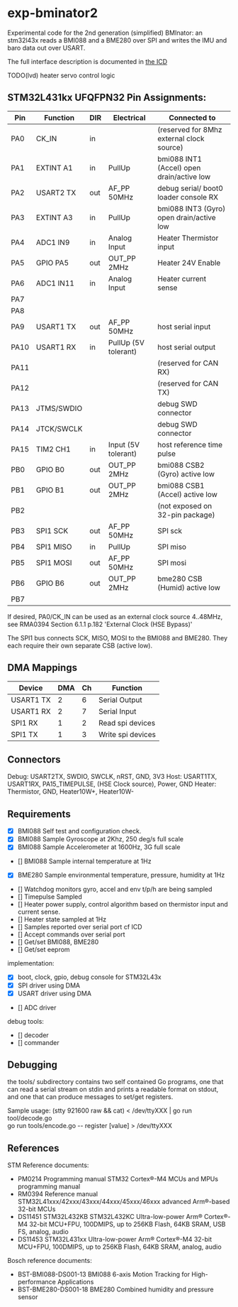 # exp-bminator2

Experimental code for the 2nd generation (simplified) BMInator: an stm32l43x reads a BMI088 and a BME280 over SPI and writes the IMU and baro data out over USART.

The full interface description is documented in [the ICD](doc/ddln-bminator2-ICD.md)

TODO(lvd) heater servo control logic

## STM32L431kx UFQFPN32 Pin Assignments:

| Pin  | Function   | DIR | Electrical           | Connected to                              |
| ---- | ---------- | --- | -------------------- | ----------------------------------------- |
| PA0  | CK_IN      | in  |                      | (reserved for 8Mhz external clock source) |
| PA1  | EXTINT A1  | in  | PullUp               | bmi088 INT1 (Accel) open drain/active low |
| PA2  | USART2 TX  | out | AF_PP 50MHz          | debug serial/ boot0 loader console RX     |
| PA3  | EXTINT A3  | in  | PullUp               | bmi088 INT3 (Gyro) open drain/active low  |
| PA4  | ADC1 IN9   | in  | Analog Input         | Heater Thermistor input                   |
| PA5  | GPIO PA5   | out | OUT_PP 2MHz          | Heater 24V  Enable                        |
| PA6  | ADC1 IN11  | in  | Analog Input         | Heater current sense                      |
| PA7  |            |     |                      |                                           |
| PA8  |            |     |                      |                                           |
| PA9  | USART1 TX  | out | AF_PP 50MHz          | host serial input                         |
| PA10 | USART1 RX  | in  | PullUp (5V tolerant) | host serial output                        |
| PA11 |            |     |                      | (reserved for CAN RX)                     |
| PA12 |            |     |                      | (reserved for CAN TX)                     |
| PA13 | JTMS/SWDIO |     |                      | debug SWD connector                       |
| PA14 | JTCK/SWCLK |     |                      | debug SWD connector                       |
| PA15 | TIM2 CH1   | in  | Input (5V tolerant)  | host reference time pulse                 |
| PB0  | GPIO B0    | out | OUT_PP 2MHz          | bmi088 CSB2 (Gyro)  active low            |
| PB1  | GPIO B1    | out | OUT_PP 2MHz          | bmi088 CSB1 (Accel) active low            |
| PB2  |            |     |                      | (not exposed on 32-pin package)           |
| PB3  | SPI1 SCK   | out | AF_PP 50MHz          | SPI sck                                   |
| PB4  | SPI1 MISO  | in  | PullUp               | SPI miso                                  |
| PB5  | SPI1 MOSI  | out | AF_PP 50MHz          | SPI mosi                                  |
| PB6  | GPIO B6    | out | OUT_PP 2MHz          | bme280 CSB  (Humid) active low            |
| PB7  |            |     |                      |                                           |

If desired, PA0/CK_IN can be used as an external clock source 4..48MHz, see
RMA0394 Section 6.1.1 p.182 'External Clock (HSE Bypass)'

The SPI1 bus connects SCK, MISO, MOSI to the BMI088 and BME280. They each require their own
separate CSB (active low).

## DMA Mappings

| Device    | DMA | Ch  | Function          |
| --------- | --- | --- | ----------------- |
| USART1 TX | 2   | 6   | Serial Output     |
| USART1 RX | 2   | 7   | Serial Input      |
| SPI1 RX   | 1   | 2   | Read spi devices  |
| SPI1 TX   | 1   | 3   | Write spi devices |

## Connectors
Debug:  USART2TX, SWDIO, SWCLK, nRST, GND, 3V3
Host: USART1TX, USART1RX, PA15_TIMEPULSE, (HSE Clock source), Power, GND
Heater:  Thermistor, GND, Heater10W+, Heater10W-


## Requirements

- [X] BMI088 Self test and configuration check.
- [X] BMI088 Sample Gyroscope at 2Khz, 250 deg/s full scale
- [X] BMI088 Sample Accelerometer at 1600Hz, 3G full scale
- [] BMI088 Sample internal temperature at 1Hz
- [X] BME280 Sample environmental temperature, pressure, humidity at 1Hz
- [] Watchdog monitors gyro, accel and env t/p/h are being sampled
- [] Timepulse Sampled
- [] Heater power supply, control algorithm based on thermistor input and current sense.
- [] Heater state sampled at 1Hz
- [] Samples reported over serial port cf ICD
- [] Accept commands over serial port
- [] Get/set BMI088, BME280
- [] Get/set eeprom

implementation:
- [X] boot, clock, gpio, debug console for STM32L43x
- [X] SPI driver using DMA
- [X] USART driver using DMA
- [] ADC driver

debug tools:
- [] decoder
- [] commander


## Debugging

the tools/ subdirectory contains two self contained Go programs, one that can read a serial stream
on stdin and prints a readable format on stdout, and one that can produce messages to set/get
registers.  

Sample usage:
    (stty 921600 raw && cat) < /dev/ttyXXX | go run tool/decode.go  
    go run tools/encode.go -- register [value] > /dev/ttyXXX


## References

STM Reference documents:

- PM0214 Programming manual STM32 Cortex®-M4 MCUs and MPUs programming manual
- RM0394 Reference manual STM32L41xxx/42xxx/43xxx/44xxx/45xxx/46xxx advanced Arm®-based 32-bit MCUs
- DS11451 STM32L432KB STM32L432KC Ultra-low-power Arm® Cortex®-M4 32-bit MCU+FPU, 100DMIPS, up to 256KB Flash, 64KB SRAM, USB FS, analog, audio
- DS11453 STM32L431xx Ultra-low-power Arm® Cortex®-M4 32-bit MCU+FPU, 100DMIPS, up to 256KB Flash, 64KB SRAM, analog, audio

Bosch reference documents:

- BST-BMI088-DS001-13 BMI088 6-axis Motion Tracking for High-performance Applications
- BST-BME280-DS001-18 BME280 Combined humidity and pressure sensor
